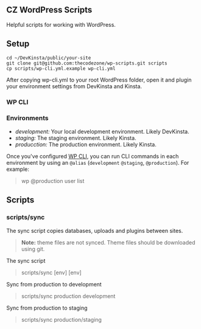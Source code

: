 
CZ WordPress Scripts
--------------------

Helpful scripts for working with WordPress. 

## Setup

```
cd ~/DevKinsta/public/your-site
git clone git@github.com:thecodezone/wp-scripts.git scripts
cp scripts/wp-cli.yml.example wp-cli.yml
```

After copying wp-cli.yml to your root WordPress folder, open it and plugin your environment settings from DevKinsta and Kinsta. 

### WP CLI

### Environments

- *development:* Your local development environment. Likely DevKinsta. 
- *staging:* The staging environment. Likely Kinsta. 
- *producction:* The production environment. Likely Kinsta. 

Once you've configured [WP CLI](https://developer.wordpress.org/cli/commands/), you can run CLI commands in each environment by using an `@alias` (`development` `@staging`, `@production`). For example:

> wp @production user list 

## Scripts

### scripts/sync

The sync script copies databases, uploads and plugins between sites. 

> **Note:** theme files are not synced. Theme files should be downloaded using git.

The sync script
> scripts/sync [env] [env]

Sync from production to development
> scripts/sync production development

Sync from production to staging
> scripts/sync production/staging
